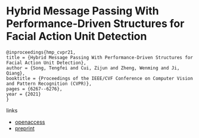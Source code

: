 # Hybrid Message Passing With Performance-Driven Structures for Facial Action Unit Detection

```
@inproceedings{hmp_cvpr21,
title = {Hybrid Message Passing With Performance-Driven Structures for Facial Action Unit Detection},
author = {Song, Tengfei and Cui, Zijun and Zheng, Wenming and Ji, Qiang},
booktitle = {Proceedings of the IEEE/CVF Conference on Computer Vision and Pattern Recognition (CVPR)},
pages = {6267--6276},
year = {2021}
}
```
links
- [openaccess](http://openaccess.thecvf.com//content/CVPR2021/html/Song_Hybrid_Message_Passing_With_Performance-Driven_Structures_for_Facial_Action_Unit_CVPR_2021_paper.html)
- [preprint](https://www.researchgate.net/publication/350892684_Hybrid_Message_Passing_with_Performance-Driven_Structures_for_Facial_Action_Unit_Detection)
